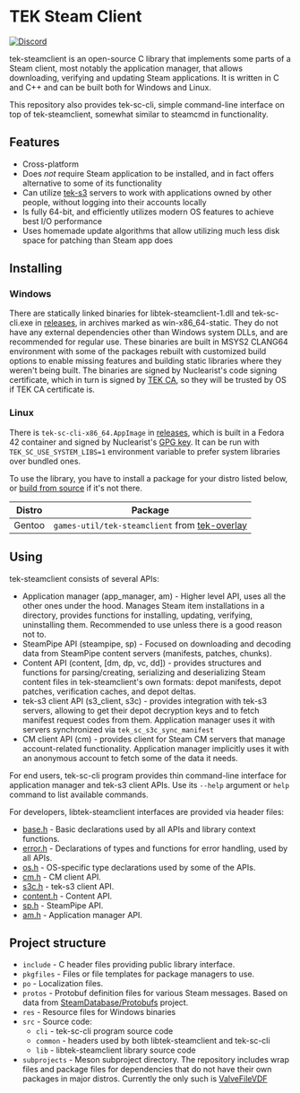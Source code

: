 # TEK Steam Client
[![Discord](https://img.shields.io/discord/937821572285206659?style=flat-square&label=Discord&logo=discord&logoColor=white&color=7289DA)](https://discord.gg/JBUgcwvpfc)

tek-steamclient is an open-source C library that implements some parts of a Steam client, most notably the application manager, that allows downloading, verifying and updating Steam applications. It is written in C and C++ and can be built both for Windows and Linux.

This repository also provides tek-sc-cli, simple command-line interface on top of tek-steamclient, somewhat similar to steamcmd in functionality.

## Features

- Cross-platform
- Does *not* require Steam application to be installed, and in fact offers alternative to some of its functionality
- Can utilize [tek-s3](https://github.com/teknology-hub/tek-s3) servers to work with applications owned by other people, without logging into their accounts locally
- Is fully 64-bit, and efficiently utilizes modern OS features to achieve best I/O performance
- Uses homemade update algorithms that allow utilizing much less disk space for patching than Steam app does

## Installing

### Windows

There are statically linked binaries for libtek-steamclient-1.dll and tek-sc-cli.exe in [releases](https://github.com/teknology-hub/tek-steamclient/releases), in archives marked as win-x86_64-static. They do not have any external dependencies other than Windows system DLLs, and are recommended for regular use. These binaries are built in MSYS2 CLANG64 environment with some of the packages rebuilt with customized build options to enable missing features and building static libraries where they weren't being built. The binaries are signed by Nuclearist's code signing certificate, which in turn is signed by [TEK CA](https://teknology-hub.com/public-keys/ca.crt), so they will be trusted by OS if TEK CA certificate is.

### Linux

There is `tek-sc-cli-x86_64.AppImage` in [releases](https://github.com/teknology-hub/tek-steamclient/releases), which is built in a Fedora 42 container and signed by Nuclearist's [GPG key](https://teknology-hub.com/public-keys/nuclearist.asc). It can be run with `TEK_SC_USE_SYSTEM_LIBS=1` environment variable to prefer system libraries over bundled ones.

To use the library, you have to install a package for your distro listed below, or [build from source](https://github.com/teknology-hub/tek-steamclient/blob/main/BUILD.md) if it's not there.

|Distro|Package|
|-|-|
|Gentoo|`games-util/tek-steamclient` from [tek-overlay](https://github.com/teknology-hub/tek-overlay)|

## Using

tek-steamclient consists of several APIs:
- Application manager (app_manager, am) - Higher level API, uses all the other ones under the hood. Manages Steam item installations in a directory, provides functions for installing, updating, verifying, uninstalling them. Recommended to use unless there is a good reason not to.
- SteamPipe API (steampipe, sp) - Focused on downloading and decoding data from SteamPipe content servers (manifests, patches, chunks).
- Content API (content, [dm, dp, vc, dd]) - provides structures and functions for parsing/creating, serializing and deserializing Steam content files in tek-steamclient's own formats: depot manifests, depot patches, verification caches, and depot deltas.
- tek-s3 client API (s3_client, s3c) - provides integration with tek-s3 servers, allowing to get their depot decryption keys and to fetch manifest request codes from them. Application manager uses it with servers synchronized via `tek_sc_s3c_sync_manifest`
- CM client API (cm) - provides client for Steam CM servers that manage account-related functionality. Application manager implicitly uses it with an anonymous account to fetch some of the data it needs.

For end users, tek-sc-cli program provides thin command-line interface for application manager and tek-s3 client APIs. Use its `--help` argument or `help` command to list available commands.

For developers, libtek-steamclient interfaces are provided via header files:
- [base.h](https://github.com/teknology-hub/tek-steamclient/blob/main/include/tek-steamclient/base.h) - Basic declarations used by all APIs and library context functions.
- [error.h](https://github.com/teknology-hub/tek-steamclient/blob/main/include/tek-steamclient/error.h) - Declarations of types and functions for error handling, used by all APIs.
- [os.h](https://github.com/teknology-hub/tek-steamclient/blob/main/include/tek-steamclient/os.h) - OS-specific type declarations used by some of the APIs.
- [cm.h](https://github.com/teknology-hub/tek-steamclient/blob/main/include/tek-steamclient/cm.h) - CM client API.
- [s3c.h](https://github.com/teknology-hub/tek-steamclient/blob/main/include/tek-steamclient/s3c.h) - tek-s3 client API.
- [content.h](https://github.com/teknology-hub/tek-steamclient/blob/main/include/tek-steamclient/content.h) - Content API.
- [sp.h](https://github.com/teknology-hub/tek-steamclient/blob/main/include/tek-steamclient/sp.h) - SteamPipe API.
- [am.h](https://github.com/teknology-hub/tek-steamclient/blob/main/include/tek-steamclient/am.h) - Application manager API.

## Project structure

- `include` - C header files providing public library interface.
- `pkgfiles` - Files or file templates for package managers to use.
- `po` - Localization files.
- `protos` - Protobuf definition files for various Steam messages. Based on data from [SteamDatabase/Protobufs](https://github.com/SteamDatabase/Protobufs) project.
- `res` - Resource files for Windows binaries
- `src` - Source code:
  + `cli` - tek-sc-cli program source code
  + `common` - headers used by both libtek-steamclient and tek-sc-cli
  + `lib` - libtek-steamclient library source code
- `subprojects` - Meson subproject directory. The repository includes wrap files and package files for dependencies that do not have their own packages in major distros. Currently the only such is [ValveFileVDF](https://github.com/TinyTinni/ValveFileVDF)
